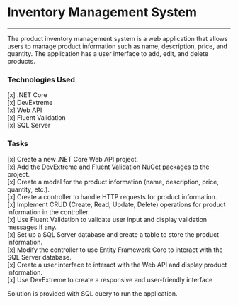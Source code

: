 # Inventory Management System
---
The product inventory management system is a web application that allows users to manage product information such as name, description, price, and quantity. The application has a user interface to add, edit, and delete products.

### Technologies Used
[x] .NET Core  
[x] DevExtreme  
[x] Web API  
[x] Fluent Validation  
[x] SQL Server  

### Tasks
[x] Create a new .NET Core Web API project.   
[x] Add the DevExtreme and Fluent Validation NuGet packages to the project.   
[x] Create a model for the product information (name, description, price, quantity, etc.).   
[x] Create a controller to handle HTTP requests for product information.  
[x] Implement CRUD (Create, Read, Update, Delete) operations for product information in the controller.   
[x] Use Fluent Validation to validate user input and display validation messages if any.   
[x] Set up a SQL Server database and create a table to store the product information.   
[x] Modify the controller to use Entity Framework Core to interact with the SQL Server database.   
[x] Create a user interface to interact with the Web API and display product information.   
[x] Use DevExtreme to create a responsive and user-friendly interface   

Solution is provided with SQL query to run the application.
